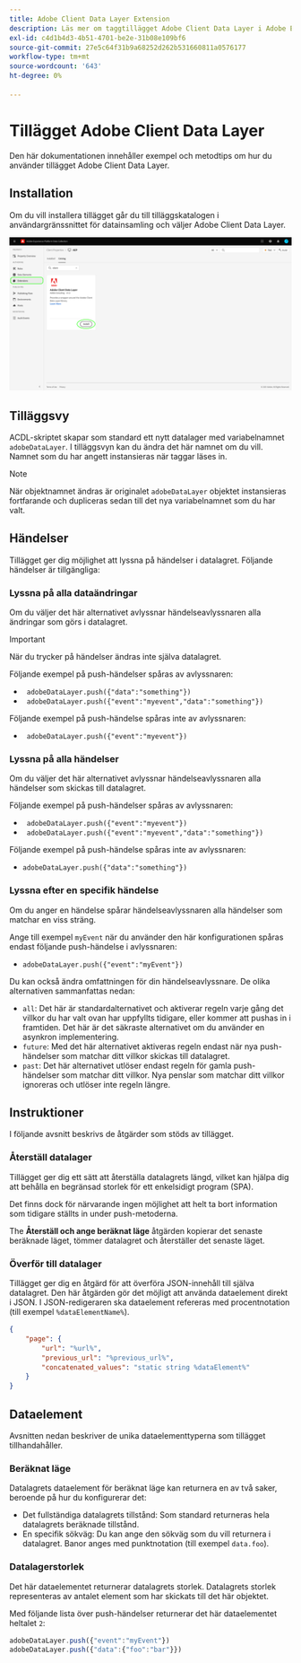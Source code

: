 ```yaml
---
title: Adobe Client Data Layer Extension
description: Läs mer om taggtillägget Adobe Client Data Layer i Adobe Experience Platform.
exl-id: c4d1b4d3-4b51-4701-be2e-31b08e109bf6
source-git-commit: 27e5c64f31b9a68252d262b531660811a0576177
workflow-type: tm+mt
source-wordcount: '643'
ht-degree: 0%

---
```


# Tillägget Adobe Client Data Layer

Den här dokumentationen innehåller exempel och metodtips om hur du använder tillägget Adobe Client Data Layer.

<!-- (Missing document?)
If you would like to have more details on development consideration, [please reach this page](./dev.md). -->

## Installation

Om du vill installera tillägget går du till tilläggskatalogen i användargränssnittet för datainsamling och väljer Adobe Client Data Layer.

![ACDL-tilläggsvy i katalog](./images/catalog.png)

<!-- (GitHub link?)
There is also the possibility to fork this project. You can download this github project, realize the change that you deem required for your specific use-case and re-upload it on your Organization as a private extension.
This installation will not be supported on our end.<br>
>[!NOTE]
>
> _Consider renaming the extension name in the extension.json file_ -->

## Tilläggsvy

ACDL-skriptet skapar som standard ett nytt datalager med variabelnamnet `adobeDataLayer`. I tilläggsvyn kan du ändra det här namnet om du vill. Namnet som du har angett instansieras när taggar läses in.

>[!NOTE]
>
>När objektnamnet ändras är originalet `adobeDataLayer` objektet instansieras fortfarande och dupliceras sedan till det nya variabelnamnet som du har valt.

## Händelser

Tillägget ger dig möjlighet att lyssna på händelser i datalagret. Följande händelser är tillgängliga:

### Lyssna på alla dataändringar

Om du väljer det här alternativet avlyssnar händelseavlyssnaren alla ändringar som görs i datalagret.

>[!IMPORTANT]
>
>När du trycker på händelser ändras inte själva datalagret.

Följande exempel på push-händelser spåras av avlyssnaren:

* ` adobeDataLayer.push({"data":"something"})`
* ` adobeDataLayer.push({"event":"myevent","data":"something"})`

Följande exempel på push-händelse spåras inte av avlyssnaren:

* ` adobeDataLayer.push({"event":"myevent"})`

### Lyssna på alla händelser

Om du väljer det här alternativet avlyssnar händelseavlyssnaren alla händelser som skickas till datalagret.

Följande exempel på push-händelser spåras av avlyssnaren:

* ` adobeDataLayer.push({"event":"myevent"})`
* ` adobeDataLayer.push({"event":"myevent","data":"something"})`

Följande exempel på push-händelse spåras inte av avlyssnaren:

* ` adobeDataLayer.push({"data":"something"}) `

### Lyssna efter en specifik händelse

Om du anger en händelse spårar händelseavlyssnaren alla händelser som matchar en viss sträng.

Ange till exempel `myEvent` när du använder den här konfigurationen spåras endast följande push-händelse i avlyssnaren:

* `adobeDataLayer.push({"event":"myEvent"})`

Du kan också ändra omfattningen för din händelseavlyssnare. De olika alternativen sammanfattas nedan:

* `all`: Det här är standardalternativet och aktiverar regeln varje gång det villkor du har valt ovan har uppfyllts tidigare, eller kommer att pushas in i framtiden. Det här är det säkraste alternativet om du använder en asynkron implementering.
* `future`: Med det här alternativet aktiveras regeln endast när nya push-händelser som matchar ditt villkor skickas till datalagret.
* `past`: Det här alternativet utlöser endast regeln för gamla push-händelser som matchar ditt villkor. Nya penslar som matchar ditt villkor ignoreras och utlöser inte regeln längre.

## Instruktioner

I följande avsnitt beskrivs de åtgärder som stöds av tillägget.

### Återställ datalager

Tillägget ger dig ett sätt att återställa datalagrets längd, vilket kan hjälpa dig att behålla en begränsad storlek för ett enkelsidigt program (SPA).

Det finns dock för närvarande ingen möjlighet att helt ta bort information som tidigare ställts in under push-metoderna.

The **Återställ och ange beräknat läge** åtgärden kopierar det senaste beräknade läget, tömmer datalagret och återställer det senaste läget.

### Överför till datalager

Tillägget ger dig en åtgärd för att överföra JSON-innehåll till själva datalagret. Den här åtgärden gör det möjligt att använda dataelement direkt i JSON. I JSON-redigeraren ska dataelement refereras med procentnotation (till exempel `%dataElementName%`).

```json
{
    "page": {
        "url": "%url%",
        "previous_url": "%previous_url%",
        "concatenated_values": "static string %dataElement%"
    }
}
```

## Dataelement

Avsnitten nedan beskriver de unika dataelementtyperna som tillägget tillhandahåller.

### Beräknat läge

Datalagrets dataelement för beräknat läge kan returnera en av två saker, beroende på hur du konfigurerar det:

* Det fullständiga datalagrets tillstånd: Som standard returneras hela datalagrets beräknade tillstånd.
* En specifik sökväg: Du kan ange den sökväg som du vill returnera i datalagret. Banor anges med punktnotation (till exempel `data.foo`).

### Datalagerstorlek

Det här dataelementet returnerar datalagrets storlek. Datalagrets storlek representeras av antalet element som har skickats till det här objektet.

Med följande lista över push-händelser returnerar det här dataelementet heltalet `2`:

```js
adobeDataLayer.push({"event":"myEvent"})
adobeDataLayer.push({"data":{"foo":"bar"}})
```
